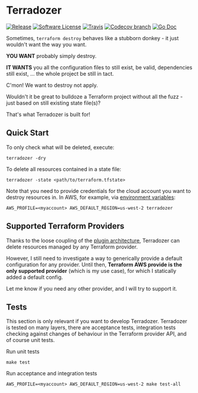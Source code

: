 # Terradozer

[![Release](https://img.shields.io/github/release/terradozer/terradozer.svg?style=for-the-badge)](https://github.com/jckuester/terradozer/releases/latest)
[![Software License](https://img.shields.io/badge/license-MIT-brightgreen.svg?style=for-the-badge)](/LICENSE.md)
[![Travis](https://img.shields.io/travis/jckuester/terradozer/master.svg?style=for-the-badge)](https://travis-ci.org/jckuester/terradozer)
[![Codecov branch](https://img.shields.io/codecov/c/github/jckuester/terradozer/master.svg?style=for-the-badge)](https://codecov.io/gh/jckuester/terradozer)
[![Go Doc](https://img.shields.io/badge/godoc-reference-blue.svg?style=for-the-badge)](http://godoc.org/github.com/jckuester/terradozer)

Sometimes, `terraform destroy` behaves like a stubborn donkey - it just wouldn't want the way you want. 

**YOU WANT** probably simply destroy.

**IT WANTS** you all the configuration files to still exist, be valid, dependencies still exist, ... 
the whole project be still in tact.

C'mon! We want to destroy not apply.
 
Wouldn't it be great to bulldoze a Terraform project without all the fuzz - just based on still existing state file(s)?
 
That's what Terradozer is built for!

## Quick Start

To only check what will be deleted, execute:

    terradozer -dry

To delete all resources contained in a state file:

    terradozer -state <path/to/terraform.tfstate>

Note that you need to provide credentials for the cloud account you want to destroy resources in. In AWS, for example, via [environment variables](https://docs.aws.amazon.com/cli/latest/userguide/cli-configure-envvars.html):

    AWS_PROFILE=<myaccount> AWS_DEFAULT_REGION=us-west-2 terradozer

## Supported Terraform Providers

Thanks to the loose coupling of the [plugin architecture](https://github.com/hashicorp/go-plugin),
Terradozer can delete resources managed by any Terraform provider.

However, I still need to investigate a way to generically provide a default configuration for any provider.
Until then, **Terraform AWS provide is the only supported provider** (which is my use case), for which I statically added a default config.

Let me know if you need any other provider, and I will try to support it.

## Tests

This section is only relevant if you want to develop Terradozer. Terradozer is tested on many layers,
there are acceptance tests, integration tests checking against changes of behaviour in the Terraform provider API, and of course
 unit tests.

Run unit tests

    make test
    
Run acceptance and integration tests

    AWS_PROFILE=<myaccount> AWS_DEFAULT_REGION=us-west-2 make test-all